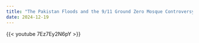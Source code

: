 ```yaml
---
title: "The Pakistan Floods and the 9/11 Ground Zero Mosque Controversy"
date: 2024-12-19
---
```


{{< youtube 7Ez7Ey2N6pY >}}
